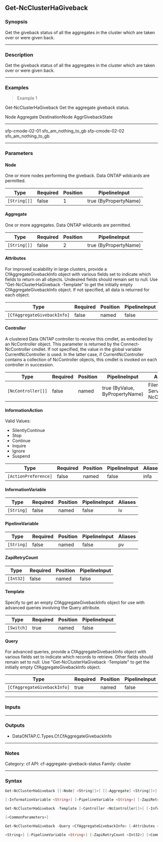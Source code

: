Get-NcClusterHaGiveback
-----------------------

### Synopsis
Get the giveback status of all the aggregates in the cluster which are taken over or were given back.

---

### Description

Get the giveback status of all the aggregates in the cluster which are taken over or were given back.

---

### Examples
> Example 1

Get-NcClusterHaGiveback
Get the aggregate giveback status.

Node                      Aggregate                 DestinationNode           AggrGivebackState
----                      ---------                 ---------------           -----------------
sfp-cmode-02-01                                                               sfo_am_nothing_to_gb
sfp-cmode-02-02                                                               sfo_am_nothing_to_gb

---

### Parameters
#### **Node**
One or more nodes performing the giveback.  Data ONTAP wildcards are permitted.

|Type        |Required|Position|PipelineInput        |
|------------|--------|--------|---------------------|
|`[String[]]`|false   |1       |true (ByPropertyName)|

#### **Aggregate**
One or more aggregates.  Data ONTAP wildcards are permitted.

|Type        |Required|Position|PipelineInput        |
|------------|--------|--------|---------------------|
|`[String[]]`|false   |2       |true (ByPropertyName)|

#### **Attributes**
For improved scalability in large clusters, provide a CfAggregateGivebackInfo object with various fields set to indicate which fields to return on all objects.  Undesired fields should remain set to null.  Use "Get-NcClusterHaGiveback -Template" to get the initially empty CfAggregateGivebackInfo object.  If not specified, all data is returned for each object.

|Type                       |Required|Position|PipelineInput|
|---------------------------|--------|--------|-------------|
|`[CfAggregateGivebackInfo]`|false   |named   |false        |

#### **Controller**
A clustered Data ONTAP controller to receive this cmdlet, as embodied by an NcController object.  This parameter is returned by the Connect-NcController cmdlet.  If not specified, the value in the global variable CurrentNcController is used.  In the latter case, if CurrentNcController contains a collection of NcController objects, this cmdlet is invoked on each controller in succession.

|Type              |Required|Position|PipelineInput                 |Aliases                          |
|------------------|--------|--------|------------------------------|---------------------------------|
|`[NcController[]]`|false   |named   |true (ByValue, ByPropertyName)|Filer<br/>Server<br/>NcController|

#### **InformationAction**

Valid Values:

* SilentlyContinue
* Stop
* Continue
* Inquire
* Ignore
* Suspend

|Type                |Required|Position|PipelineInput|Aliases|
|--------------------|--------|--------|-------------|-------|
|`[ActionPreference]`|false   |named   |false        |infa   |

#### **InformationVariable**

|Type      |Required|Position|PipelineInput|Aliases|
|----------|--------|--------|-------------|-------|
|`[String]`|false   |named   |false        |iv     |

#### **PipelineVariable**

|Type      |Required|Position|PipelineInput|Aliases|
|----------|--------|--------|-------------|-------|
|`[String]`|false   |named   |false        |pv     |

#### **ZapiRetryCount**

|Type     |Required|Position|PipelineInput|
|---------|--------|--------|-------------|
|`[Int32]`|false   |named   |false        |

#### **Template**
Specify to get an empty CfAggregateGivebackInfo object for use with advanced queries involving the Query attribute.

|Type      |Required|Position|PipelineInput|
|----------|--------|--------|-------------|
|`[Switch]`|true    |named   |false        |

#### **Query**
For advanced queries, provide a CfAggregateGivebackInfo object with various fields set to indicate which records to retrieve.  Other fields should remain set to null.  Use "Get-NcClusterHaGiveback -Template" to get the initially empty CfAggregateGivebackInfo object.

|Type                       |Required|Position|PipelineInput|
|---------------------------|--------|--------|-------------|
|`[CfAggregateGivebackInfo]`|true    |named   |false        |

---

### Inputs

---

### Outputs
* DataONTAP.C.Types.Cf.CfAggregateGivebackInfo

---

### Notes
Category: cf
API: cf-aggregate-giveback-status
Family: cluster

---

### Syntax
```PowerShell
Get-NcClusterHaGiveback [[-Node] <String[]>] [[-Aggregate] <String[]>] [-Attributes <CfAggregateGivebackInfo>] [-Controller <NcController[]>] [-InformationAction <ActionPreference>] 
```
```PowerShell
[-InformationVariable <String>] [-PipelineVariable <String>] [-ZapiRetryCount <Int32>] [<CommonParameters>]
```
```PowerShell
Get-NcClusterHaGiveback -Template [-Controller <NcController[]>] [-InformationAction <ActionPreference>] [-InformationVariable <String>] [-PipelineVariable <String>] [-ZapiRetryCount <Int32>] 
```
```PowerShell
[<CommonParameters>]
```
```PowerShell
Get-NcClusterHaGiveback -Query <CfAggregateGivebackInfo> [-Attributes <CfAggregateGivebackInfo>] [-Controller <NcController[]>] [-InformationAction <ActionPreference>] [-InformationVariable 
```
```PowerShell
<String>] [-PipelineVariable <String>] [-ZapiRetryCount <Int32>] [<CommonParameters>]
```
